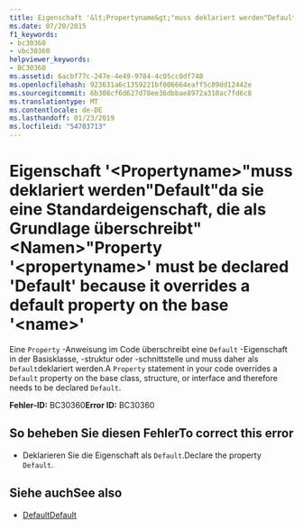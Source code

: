 ```yaml
---
title: Eigenschaft '&lt;Propertyname&gt;"muss deklariert werden"Default"da sie eine Standardeigenschaft, die als Grundlage überschreibt"&lt;Namen&gt;"
ms.date: 07/20/2015
f1_keywords:
- bc30360
- vbc30360
helpviewer_keywords:
- BC30360
ms.assetid: 6acbf77c-247e-4e49-9784-4c05cc0df748
ms.openlocfilehash: 923631a6c1359221bf006664eaff5c89dd12442e
ms.sourcegitcommit: 6b308cf6d627d78ee36dbbae8972a310ac7fd6c8
ms.translationtype: MT
ms.contentlocale: de-DE
ms.lasthandoff: 01/23/2019
ms.locfileid: "54703713"
---
```

# <a name="property-ltpropertynamegt-must-be-declared-default-because-it-overrides-a-default-property-on-the-base-ltnamegt"></a><span data-ttu-id="fd5d2-102">Eigenschaft '&lt;Propertyname&gt;"muss deklariert werden"Default"da sie eine Standardeigenschaft, die als Grundlage überschreibt"&lt;Namen&gt;"</span><span class="sxs-lookup"><span data-stu-id="fd5d2-102">Property '&lt;propertyname&gt;' must be declared 'Default' because it overrides a default property on the base '&lt;name&gt;'</span></span>
<span data-ttu-id="fd5d2-103">Eine `Property` -Anweisung im Code überschreibt eine `Default` -Eigenschaft in der Basisklasse, -struktur oder -schnittstelle und muss daher als `Default`deklariert werden.</span><span class="sxs-lookup"><span data-stu-id="fd5d2-103">A `Property` statement in your code overrides a `Default` property on the base class, structure, or interface and therefore needs to be declared `Default`.</span></span>  
  
 <span data-ttu-id="fd5d2-104">**Fehler-ID:** BC30360</span><span class="sxs-lookup"><span data-stu-id="fd5d2-104">**Error ID:** BC30360</span></span>  
  
## <a name="to-correct-this-error"></a><span data-ttu-id="fd5d2-105">So beheben Sie diesen Fehler</span><span class="sxs-lookup"><span data-stu-id="fd5d2-105">To correct this error</span></span>  
  
-   <span data-ttu-id="fd5d2-106">Deklarieren Sie die Eigenschaft als `Default`.</span><span class="sxs-lookup"><span data-stu-id="fd5d2-106">Declare the property `Default`.</span></span>  
  
## <a name="see-also"></a><span data-ttu-id="fd5d2-107">Siehe auch</span><span class="sxs-lookup"><span data-stu-id="fd5d2-107">See also</span></span>
- [<span data-ttu-id="fd5d2-108">Default</span><span class="sxs-lookup"><span data-stu-id="fd5d2-108">Default</span></span>](../../visual-basic/language-reference/modifiers/default.md)
